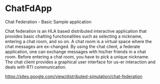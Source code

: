 # ChatFdApp
Chat Federation - Basic Sample application

Chat federation is an HLA based distributed interactive application that provides basic chatting functionalities such as selecting a nickname, entering a chat room, and so on. A chat room is a virtual space where the chat messages are ex-changed. By using the chat client, a federate application, one can exchange messages with his/her friends in a chat room. Before entering a chat room, you have to pick a unique nickname. The chat client provides a graphical user interface for us-er interaction and deals with RTI communication.

 https://sites.google.com/view/distributed-simulation/chat-federation
